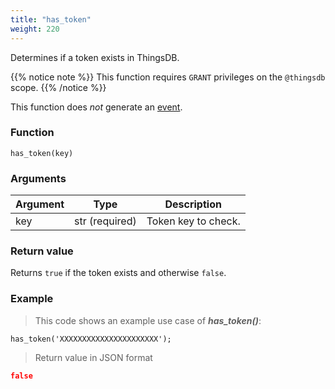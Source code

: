 ```yaml
---
title: "has_token"
weight: 220
---
```


Determines if a token exists in ThingsDB.

{{% notice note %}}
This function requires `GRANT` privileges on the `@thingsdb` scope.
{{% /notice %}}

This function does *not* generate an [event](../../overview/events).

### Function

`has_token(key)`

### Arguments

Argument | Type | Description
-------- | ---- | -----------
key | str (required) | Token key to check.

### Return value

Returns `true` if the token exists and otherwise `false`.

### Example

> This code shows an example use case of ***has_token()***:

```thingsdb,json_response,@t
has_token('XXXXXXXXXXXXXXXXXXXXXX');
```

> Return value in JSON format

```json
false
```
